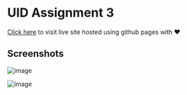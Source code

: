 # UID Assignment 3
[Click here](https://ashwinkey04.github.io/uid-assignment-3) to visit live site hosted using github pages with :heart:

## Screenshots
![image](https://user-images.githubusercontent.com/20596763/79851334-ca69cb80-83e2-11ea-826c-e5cdd7f1ae9e.png)

![image](https://user-images.githubusercontent.com/20596763/79851407-e53c4000-83e2-11ea-9d8d-658f51fe066a.png)
